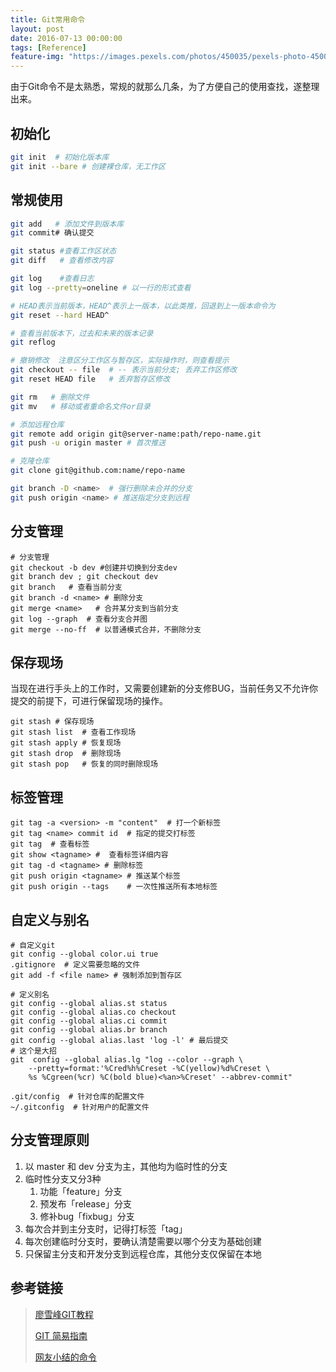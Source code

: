 ```yaml
---
title: Git常用命令
layout: post
date: 2016-07-13 00:00:00
tags: [Reference]
feature-img: "https://images.pexels.com/photos/450035/pexels-photo-450035.jpeg?cs=srgb&dl=business-computer-connection-450035.jpg&fm=jpg"
---
```



由于Git命令不是太熟悉，常规的就那么几条，为了方便自己的使用查找，遂整理出来。

<!--more-->

## 初始化

```bash
git init  # 初始化版本库
git init --bare # 创建裸仓库，无工作区
```

## 常规使用

```bash
git add   # 添加文件到版本库
git commit# 确认提交

git status #查看工作区状态
git diff   # 查看修改内容

git log    #查看日志
git log --pretty=oneline # 以一行的形式查看

# HEAD表示当前版本，HEAD^表示上一版本，以此类推，回退到上一版本命令为
git reset --hard HEAD^

# 查看当前版本下，过去和未来的版本记录
git reflog

# 撤销修改  注意区分工作区与暂存区，实际操作时，则查看提示
git checkout -- file  # -- 表示当前分支; 丢弃工作区修改
git reset HEAD file   # 丢弃暂存区修改

git rm   # 删除文件
git mv   # 移动或者重命名文件or目录

# 添加远程仓库
git remote add origin git@server-name:path/repo-name.git
git push -u origin master # 首次推送

# 克隆仓库
git clone git@github.com:name/repo-name

git branch -D <name>  # 强行删除未合并的分支
git push origin <name> # 推送指定分支到远程
```

## 分支管理

```shell
# 分支管理
git checkout -b dev #创建并切换到分支dev
git branch dev ; git checkout dev
git branch   # 查看当前分支
git branch -d <name> # 删除分支
git merge <name>   # 合并某分支到当前分支
git log --graph  # 查看分支合并图
git merge --no-ff  # 以普通模式合并，不删除分支
```

## 保存现场

当现在进行手头上的工作时，又需要创建新的分支修BUG，当前任务又不允许你提交的前提下，可进行保留现场的操作。

```shell
git stash # 保存现场
git stash list  # 查看工作现场
git stash apply # 恢复现场 
git stash drop  # 删除现场
git stash pop   # 恢复的同时删除现场
```

## 标签管理

```shell
git tag -a <version> -m "content"  # 打一个新标签
git tag <name> commit id  # 指定的提交打标签
git tag  # 查看标签
git show <tagname> #  查看标签详细内容
git tag -d <tagname> # 删除标签
git push origin <tagname> # 推送某个标签
git push origin --tags    # 一次性推送所有本地标签
```

## 自定义与别名

```shell
# 自定义git
git config --global color.ui true
.gitignore  # 定义需要忽略的文件
git add -f <file name> # 强制添加到暂存区

# 定义别名
git config --global alias.st status
git config --global alias.co checkout
git config --global alias.ci commit
git config --global alias.br branch
git config --global alias.last 'log -l' # 最后提交
# 这个是大招
git  config --global alias.lg "log --color --graph \
    --pretty=format:'%Cred%h%Creset -%C(yellow)%d%Creset \
    %s %Cgreen(%cr) %C(bold blue)<%an>%Creset' --abbrev-commit"

.git/config  # 针对仓库的配置文件
~/.gitconfig  # 针对用户的配置文件
```

## 分支管理原则

1. 以 master 和 dev 分支为主，其他均为临时性的分支
2. 临时性分支又分3种
   1. 功能「feature」分支
   2. 预发布「release」分支
   3. 修补bug「fixbug」分支
3. 每次合并到主分支时，记得打标签「tag」
4. 每次创建临时分支时，要确认清楚需要以哪个分支为基础创建
5. 只保留主分支和开发分支到远程仓库，其他分支仅保留在本地


## 参考链接


> [廖雪峰GIT教程](http://www.liaoxuefeng.com/wiki/0013739516305929606dd18361248578c67b8067c8c017b000)
>
> [GIT 简易指南](http://www.bootcss.com/p/git-guide/)
>
> [网友小结的命令](http://www.ruanyifeng.com/blog/2015/12/git-cheat-sheet.html)
